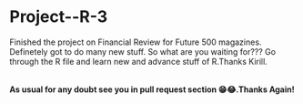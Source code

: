 # Project--R-3

<table>
  Finished the project on Financial Review for Future 500 magazines. Definetely got to do many new stuff. So what are you waiting for??? Go through the R file and learn new and advance
  stuff of R.Thanks Kirill.
</table>

**As usual for any doubt see you in pull request section 😁😂.Thanks Again!**
